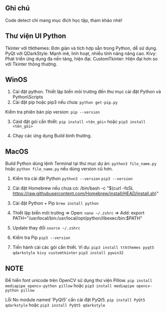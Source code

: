 ## Ghi chú

Code detect chỉ mang mục đích học tập, tham khảo nhé!

## Thư viện UI Python

Tkinter với ttkthemes: Đơn giản và tích hợp sẵn trong Python, dễ sử dụng.
PyQt với QDarkStyle: Mạnh mẽ, linh hoạt, nhiều tính năng nâng cao.
Kivy: Phát triển ứng dụng đa nền tảng, hiện đại.
CustomTkinter: Hiện đại hơn so với Tkinter thông thường.

## WinOS

1. Cài đặt python. Thiết lập biến môi trường đến thư mục cài đặt Python và Python\Scripts
2. Cài đặt pip hoặc pip3 nếu chưa: `python get-pip.py`

Kiểm tra phiên bản pip version: `pip --version`

3. Càid đặt gói cần thiết:
`pip install <tên_gói>` hoặc `pip3 install <tên_gói>`

4. Chạy các ứng dụng Build bình thường.

## MacOS

Build Python dùng lệnh Terminal tại thư mục dự án: `python3 file_name.py` hoặc `python file_name.py` nếu dùng version cũ hơn.

1. Kiểm tra cài đặt Python
`python3 --version`
`pip3 --version`

2. Cài đặt Homebrew nếu chưa có:
/bin/bash -c "$(curl -fsSL https://raw.githubusercontent.com/Homebrew/install/HEAD/install.sh)"

3. Cài đặt Python + Pip
`brew install python`

4. Thiết lập biến môi trường
=> Open: `nano ~/.zshrc`
=> Add: export PATH="/usr/local/bin:/usr/local/opt/python/libexec/bin:$PATH"

5. Update thay đổi
`source ~/.zshrc`

6. Kiểm tra Pip
`pip3 --version`

7. Tiến hành cài các gói cần thiết.
Ví dụ: `pip3 install ttkthemes pyqt5 qdarkstyle kivy customtkinter`
`pip3 install pywin32`

## NOTE

Để hiển font unicode trên OpenCV sử dụng thư viện Pillow.
`pip install mediapipe opencv-python pillow` hoặc `pip3 install mediapipe opencv-python pillow`

Lỗi No module named 'PyQt5' cần cài đặt PyQt5.
`pip install PyQt5 qdarkstyle` hoặc `pip3 install PyQt5 qdarkstyle`